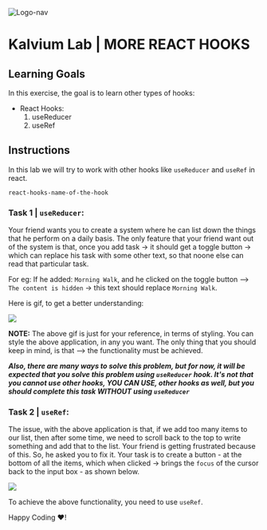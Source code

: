 ![Logo-nav](https://s3.ap-south-1.amazonaws.com/kalvi-education.github.io/front-end-web-development/Kalvium-Logo.png)


# Kalvium Lab | MORE REACT HOOKS

## Learning Goals

In this exercise, the goal is to learn other types of hooks:

- React Hooks: 
  1. useReducer
  2. useRef


## Instructions
In this lab we will try to work with other hooks like `useReducer` and  `useRef` in react.

`react-hooks-name-of-the-hook`

### Task 1 | `useReducer`:
Your friend wants you to create a system where he can list down the things that he perform on a daily basis. The only feature that your friend want out of the system is that, once you add task -> it should get a toggle button -> which can replace his task with some other text, so that noone else can read that particular task.

For eg:
If he added: `Morning Walk`, and he clicked on the toggle button --> `The content is hidden` -> this text should replace `Morning Walk`.

Here is gif, to get a better understanding:

![](https://s3.ap-south-1.amazonaws.com/kalvi-education.github.io/front-end-web-development/useReducer.gif)

**NOTE:** The above gif is just for your reference, in terms of styling. You can style the above application, in any you want. The only thing that you should keep in mind, is that --> the functionality must be achieved. 

***Also, there are many ways to solve this problem, but for now, it will be expected that you solve this problem using `useReducer` hook. It's not that you cannot use other hooks, YOU CAN USE, other hooks as well, but you should complete this task WITHOUT using `useReducer`***


### Task 2 | `useRef`:

The issue, with the above application is that, if we add too many items to our list, then after some time, we need to scroll back to the top to write something and add that to the list. Your friend is getting frustrated because of this. So, he asked you to fix it. 
Your task is to create a button - at the bottom of all the items, which when clicked -> brings the `focus` of the cursor back to the input box - as shown below.

![](https://s3.ap-south-1.amazonaws.com/kalvi-education.github.io/front-end-web-development/useRef.gif)

To achieve the above functionality, you need to use `useRef`.

Happy Coding ❤️!

